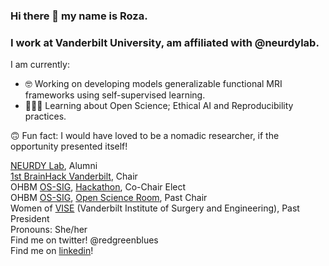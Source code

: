 ### Hi there 👋 my name is Roza. 
### I work at Vanderbilt University, am affiliated with @neurdylab. </br>

I am currently: 
- 🤓 Working on developing models generalizable functional MRI frameworks using self-supervised learning. 
- 👩🏻‍💻 Learning about Open Science; Ethical AI and Reproducibility practices.

🙃 Fun fact: I would have loved to be a nomadic researcher, if the opportunity presented itself! </br>

[NEURDY Lab](https://github.com/neurdylab), Alumni  </br>
[1st BrainHack Vanderbilt](https://brainhack-vandy.github.io), Chair </br>
OHBM [OS-SIG](https://ossig.netlify.app/), [Hackathon](https://ohbm.github.io/hackathon2024), Co-Chair Elect </br>
OHBM [OS-SIG](https://ossig.netlify.app/), [Open Science Room](https://ohbm.github.io/osr2022/volunteers/), Past Chair </br>
Women of [VISE](https://www.vanderbilt.edu/vise/) (Vanderbilt Institute of Surgery and Engineering), Past President  </br>
Pronouns: She/her </br>
Find me on twitter! @redgreenblues </br>
Find me on [linkedin](https://www.linkedin.com/in/rgbayrak/)! 
